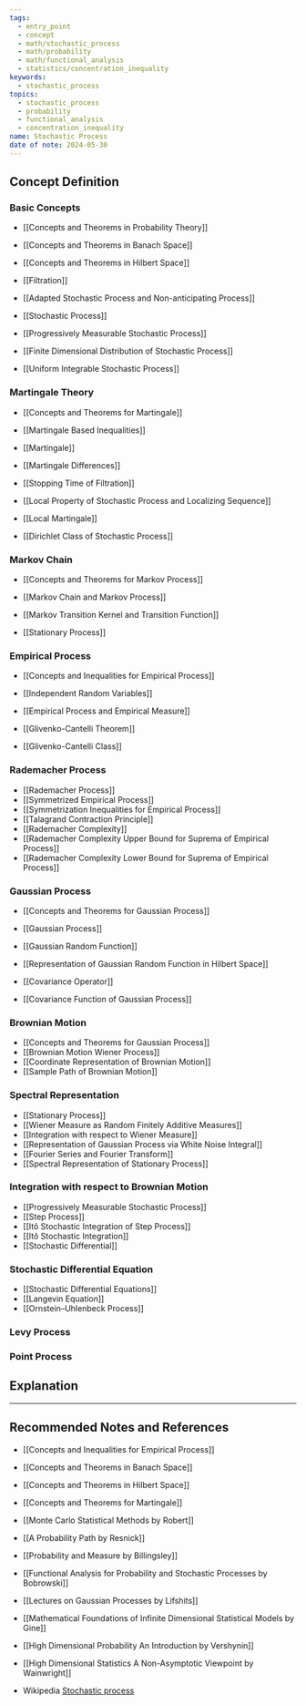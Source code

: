 ```yaml
---
tags:
  - entry_point
  - concept
  - math/stochastic_process
  - math/probability
  - math/functional_analysis
  - statistics/concentration_inequality
keywords:
  - stochastic_process
topics:
  - stochastic_process
  - probability
  - functional_analysis
  - concentration_inequality
name: Stochastic Process
date of note: 2024-05-30
---
```


## Concept Definition

### Basic Concepts

- [[Concepts and Theorems in Probability Theory]]
- [[Concepts and Theorems in Banach Space]]
- [[Concepts and Theorems in Hilbert Space]]

- [[Filtration]]
- [[Adapted Stochastic Process and Non-anticipating Process]]
- [[Stochastic Process]]
- [[Progressively Measurable Stochastic Process]]
- [[Finite Dimensional Distribution of Stochastic Process]]
- [[Uniform Integrable Stochastic Process]]

### Martingale Theory

- [[Concepts and Theorems for Martingale]]
- [[Martingale Based Inequalities]]

- [[Martingale]]
- [[Martingale Differences]]
- [[Stopping Time of Filtration]]
- [[Local Property of Stochastic Process and Localizing Sequence]]
- [[Local Martingale]]

- [[Dirichlet Class of Stochastic Process]]

### Markov Chain

- [[Concepts and Theorems for Markov Process]]

- [[Markov Chain and Markov Process]]
- [[Markov Transition Kernel and Transition Function]]


- [[Stationary Process]]

### Empirical Process

- [[Concepts and Inequalities for Empirical Process]]

- [[Independent Random Variables]]
- [[Empirical Process and Empirical Measure]]
- [[Glivenko-Cantelli Theorem]]
- [[Glivenko-Cantelli Class]]

### Rademacher Process

- [[Rademacher Process]]
- [[Symmetrized Empirical Process]]
- [[Symmetrization Inequalities for Empirical Process]]
- [[Talagrand Contraction Principle]]
- [[Rademacher Complexity]]
- [[Rademacher Complexity Upper Bound for Suprema of Empirical Process]]
- [[Rademacher Complexity Lower Bound for Suprema of Empirical Process]]

### Gaussian Process

- [[Concepts and Theorems for Gaussian Process]]

- [[Gaussian Process]]
- [[Gaussian Random Function]]
- [[Representation of Gaussian Random Function in Hilbert Space]]
- [[Covariance Operator]]
- [[Covariance Function of Gaussian Process]]

### Brownian Motion

- [[Concepts and Theorems for Gaussian Process]]
- [[Brownian Motion Wiener Process]]
- [[Coordinate Representation of Brownian Motion]]
- [[Sample Path of Brownian Motion]]

### Spectral Representation

- [[Stationary Process]]
- [[Wiener Measure as Random Finitely Additive Measures]]
- [[Integration with respect to Wiener Measure]]
- [[Representation of Gaussian Process via White Noise Integral]]
- [[Fourier Series and Fourier Transform]]
- [[Spectral Representation of Stationary Process]]

### Integration with respect to Brownian Motion

- [[Progressively Measurable Stochastic Process]]
- [[Step Process]]
- [[Itô Stochastic Integration of Step Process]]
- [[Itô Stochastic Integration]]
- [[Stochastic Differential]]

### Stochastic Differential Equation

- [[Stochastic Differential Equations]]
- [[Langevin Equation]]
- [[Ornstein–Uhlenbeck Process]]


### Levy Process






### Point Process








## Explanation





-----------
##  Recommended Notes and References


- [[Concepts and Inequalities for Empirical Process]]
- [[Concepts and Theorems in Banach Space]]
- [[Concepts and Theorems in Hilbert Space]]
- [[Concepts and Theorems for Martingale]]


- [[Monte Carlo Statistical Methods by Robert]]

- [[A Probability Path by Resnick]]
- [[Probability and Measure by Billingsley]]

- [[Functional Analysis for Probability and Stochastic Processes by Bobrowski]]

- [[Lectures on Gaussian Processes by Lifshits]]

- [[Mathematical Foundations of Infinite Dimensional Statistical Models by Gine]]
- [[High Dimensional Probability An Introduction by Vershynin]]
- [[High Dimensional Statistics A Non-Asymptotic Viewpoint by Wainwright]]



- Wikipedia [Stochastic process](https://en.wikipedia.org/wiki/Stochastic_process)